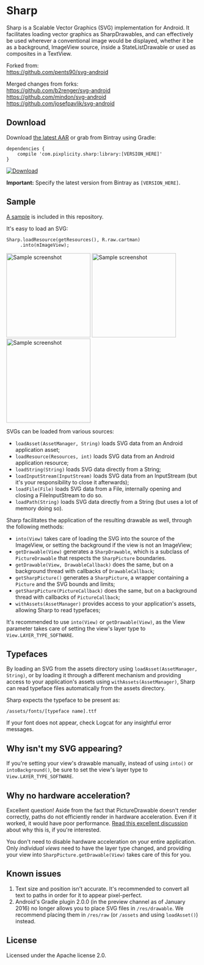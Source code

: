 Sharp
===========

Sharp is a Scalable Vector Graphics (SVG) implementation for Android. It facilitates loading vector graphics as SharpDrawables, and can effectively be used wherever a conventional image would be displayed, whether it be as a background, ImageView source, inside a StateListDrawable or used as composites in a TextView.

Forked from:  
https://github.com/pents90/svg-android

Merged changes from forks:  
https://github.com/b2renger/svg-android  
https://github.com/mindon/svg-android  
https://github.com/josefpavlik/svg-android

## Download

Download [the latest AAR][download] or grab from Bintray using Gradle:

    dependencies {
        compile 'com.pixplicity.sharp:library:[VERSION_HERE]'
    }

[![Download](https://api.bintray.com/packages/pixplicity/android/Sharp/images/download.svg)](https://bintray.com/pixplicity/android/Sharp/_latestVersion)

**Important:** Specify the latest version from Bintray as `[VERSION_HERE]`.

[download]: https://bintray.com/pixplicity/android/Sharp

## Sample

[A sample](https://github.com/Pixplicity/svg-android/tree/master/svgdemo) is included in this repository.

It's easy to load an SVG:

    Sharp.loadResource(getResources(), R.raw.cartman)
         .into(mImageView);

<img src="https://raw.githubusercontent.com/Pixplicity/sharp/master/sample-imageview/screenshots/cartman1.png" width="220" alt="Sample screenshot" />
<img src="https://raw.githubusercontent.com/Pixplicity/sharp/master/sample-imageview/screenshots/cartman2.png" width="220" alt="Sample screenshot" />
<img src="https://raw.githubusercontent.com/Pixplicity/sharp/master/sample-imageview/screenshots/cartman3.png" width="220" alt="Sample screenshot" />

SVGs can be loaded from various sources:

- `loadAsset(AssetManager, String)` loads SVG data from an Android application asset;
- `loadResource(Resources, int)` loads SVG data from an Android application resource;
- `loadString(String)` loads SVG data directly from a String;
- `loadInputStream(InputStream)` loads SVG data from an InputStream (but it's your responsibility to close it afterwards);
- `loadFile(File)` loads SVG data from a File, internally opening and closing a FileInputStream to do so.
- `loadPath(String)` loads SVG data directly from a String (but uses a lot of memory doing so).

Sharp facilitates the application of the resulting drawable as well, through the following methods:

- `into(View)` takes care of loading the SVG into the source of the ImageView, or setting the background if the view is not an ImageView;
- `getDrawable(View)` generates a `SharpDrawable`, which is a subclass of `PictureDrawable` that respects the `SharpPicture` boundaries.
- `getDrawable(View, DrawableCallback)` does the same, but on a background thread with callbacks of `DrawableCallback`;
- `getSharpPicture()` generates a `SharpPicture`, a wrapper containing a `Picture` and the SVG bounds and limits;
- `getSharpPicture(PictureCallback)` does the same, but on a background thread with callbacks of `PictureCallback`;
- `withAssets(AssetManager)` provides access to your application's assets, allowing Sharp to read typefaces;

It's recommended to use `into(View)` or `getDrawable(View)`, as the View parameter takes care of setting the view's layer type to `View.LAYER_TYPE_SOFTWARE`.

## Typefaces

By loading an SVG from the assets directory using `loadAsset(AssetManager, String)`, or by loading it through a different mechanism and providing access to your application's assets using `withAssets(AssetManager)`, Sharp can read typeface files automatically from the assets directory.

Sharp expects the typeface to be present as:

    /assets/fonts/[typeface name].ttf

If your font does not appear, check Logcat for any insightful error messages.

## Why isn't my SVG appearing?

If you're setting your view's drawable manually, instead of using `into()` or `intoBackground()`, be sure to set the view's layer type to `View.LAYER_TYPE_SOFTWARE`.

## Why no hardware acceleration?

Excellent question! Aside from the fact that PictureDrawable doesn't render correctly, paths do not efficiently render in hardware acceleration. Even if it worked, it would have poor performance. [Read this excellent discussion](http://stackoverflow.com/questions/15039829/drawing-paths-and-hardware-acceleration) about why this is, if you're interested.

You don't need to disable hardware acceleration on your entire application. Only *individual views* need to have the layer type changed, and providing your view into `SharpPicture.getDrawable(View)` takes care of this for you.

## Known issues

1. Text size and position isn't accurate. It's recommended to convert all text to paths in order for it to appear pixel-perfect.
2. Android's Gradle plugin 2.0.0 (in the preview channel as of January 2016) no longer allows you to place SVG files in `/res/drawable`. We recommend placing them in `/res/raw` (or `/assets` and using `loadAsset()`) instead.

## License

Licensed under the Apache license 2.0.
